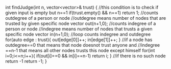 int findJudge(int n, vector<vector<int>>& trust) {
//this condition is to check if given input is empty but n==1
if(trust.empty() && n==1)
return 1;
//counts outdegree of a person or node
//outdegree means number of nodes that are trusted by given specific node
vector<int> out(n+1,0);
//counts indegree of a person or node
//indegree means number of nodes that trusts a given specific node
vector<int> in(n+1,0);
//loop counts indegree and outdegree
for(auto edge : trust){
out[edge[0]]++;
in[edge[1]]++;
}
//if a node has outdegree==0 that means that node doesnot trust anyone and
//indegree ==n-1 that means all other nodes trusts this node except himself
for(int i=0;i<=n;i++){
if(out[i]==0 && in[i]==n-1)
return i;
}
//if there is no such node return -1
return -1;
}